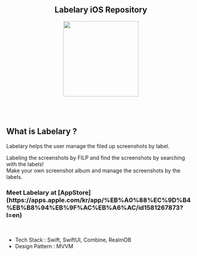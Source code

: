 
<h2 align="center"> Labelary iOS Repository</h2>

<div align="center">
<img align="center" src="https://user-images.githubusercontent.com/41604678/227777029-4d1ab0bd-9fe2-4643-b9c8-e3826a7f4d48.png" width="200" height="200" />
<br>
</div>
<br>
<br>
<br>
<h2> What is Labelary ? </h2>
Labelary helps the user manage the filed up screenshots by label.

Labeling the screenshots by FILP and find the screenshots by searching with the labels!  
Make your own screenshot album and manage the screenshots by the labels.  
<h3> Meet Labelary at [AppStore](https://apps.apple.com/kr/app/%EB%A0%88%EC%9D%B4%EB%B8%94%EB%9F%AC%EB%A6%AC/id1581267873?l=en)</h3>
<br>

- Tech Stack : Swift, SwiftUI, Combine, RealmDB
- Design Pattern : MVVM  
